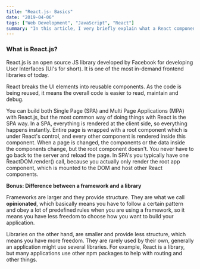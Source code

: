 ```yaml
---
title: "React.js- Basics"
date: "2019-04-06"
tags: ["Web Development", "JavaScript", "React"]
summary: "In this article, I very briefly explain what a React component is, how to make one and how React renders data."
---
```


### What is React.js?

React.js is an open source JS library developed by Facebook for developing User Interfaces (UI's for short). It is one of the most in-demand frontend libraries of today.

React breaks the UI elements into reusable components. As the code is being reused, it means the overall code is easier to read, maintain and debug.

You can build both Single Page (SPA) and Multi Page Applications (MPA) with React.js, but the most common way of doing things with React is the SPA way. In a SPA, everything is rendered at the client side, so everything happens instantly. Entire page is wrapped with a root component which is under React's control, and every other component is rendered inside this component. When a page is changed, the components or the data inside the components change, but the root component doesn't. You never have to go back to the server and reload the page. In SPA's you typically have one ReactDOM.render() call, because you actually only render the root app component, which is mounted to the DOM and host other React components.

**Bonus: Difference between a framework and a library**

Frameworks are larger and they provide structure. They are what we call **opinionated**, which basically means you have to follow a certain pattern and obey a lot of predefined rules when you are using a framework, so it means you have less freedom to choose how you want to build your application.

Libraries on the other hand, are smaller and provide less structure, which means you have more freedom. They are rarely used by their own, generally an application might use several libraries. For example, React is a library, but many applications use other npm packages to help with routing and other things.
